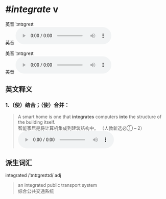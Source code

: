 # ***\#integrate*** v
英音 ˈɪntɪɡreɪt  
英音
<audio src="./media/integrate1_AAC.aac" controls="controls"></audio>

美音 ˈɪntɪɡreɪt  
美音
<audio src="./media/integrate1_AAC.aac" controls="controls"></audio>



  

英文释义
---
### 1.**（使）结合；（使）合并：**  

 > A smart home is one that **integrates** computers **into** the structure of the building itself.  
 > 智能家居是将计算机集成到建筑结构中。  （人教新选必① – 2）  
<audio src="./media/A smart home is one that integrates computers into the structure of the building itself2_AAC.aac" controls="controls"></audio>


派生词汇
---
integrated /ˈɪntɪɡreɪtɪd/ adj   
 > an integrated public transport system  
 > 综合公共交通系统    


